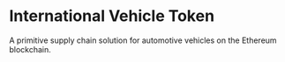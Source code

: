 # International Vehicle Token
A primitive supply chain solution for automotive vehicles on the Ethereum blockchain.
